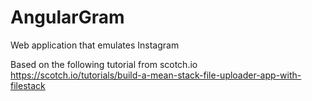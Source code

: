 # AngularGram
Web application that emulates Instagram

Based on the following tutorial from scotch.io
https://scotch.io/tutorials/build-a-mean-stack-file-uploader-app-with-filestack
